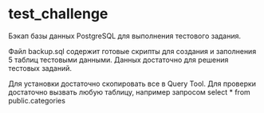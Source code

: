 # test_challenge
Бэкап базы данных PostgreSQL для выполнения тестового задания. 

Файл backup.sql содержит готовые скрипты для создания и заполнения 
5 таблиц тестовыми данными. Данных достаточно для решения тестовых заданий.

Для установки достаточно скопировать все в Query Tool.
Для проверки достаточно вызвать любую таблицу, например запросом 
select * from public.categories
